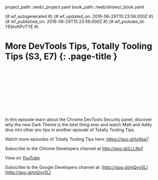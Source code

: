 project_path: /web/_project.yaml
book_path: /web/shows/_book.yaml

{# wf_autogenerated #}
{# wf_updated_on: 2016-06-29T15:23:56.000Z #}
{# wf_published_on: 2016-06-29T15:23:56.000Z #}
{# wf_youtube_id: YEbtvKPvTYE #}

# More DevTools Tips, Totally Tooling Tips (S3, E7) {: .page-title }


<div class="video-wrapper">
  <iframe class="devsite-embedded-youtube-video" data-video-id="YEbtvKPvTYE"
          data-autohide="1" data-showinfo="0" frameborder="0" allowfullscreen>
  </iframe>
</div>

In this episode learn about the Chrome DevTools Security panel, discover why the new Dark Theme is the best thing ever and watch Matt and Addy dive into other pro tips in another episode of Totally Tooling Tips. 

Watch more episodes of Totally Tooling Tips here: https://goo.gl/IoXka7 

Subscribe to the Chrome Developers channel at http://goo.gl/LLLNvf

View on [YouTube](https://youtu.be/YEbtvKPvTYE)

Subscribe to the Google Developers channel at: [http://goo.gl/mQyv5L](http://goo.gl/mQyv5L)
